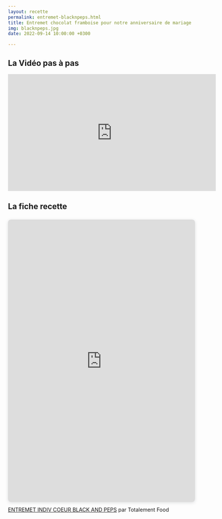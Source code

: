 ```yaml
---
layout: recette
permalink: entremet-blacknpeps.html
title: Entremet chocolat framboise pour notre anniversaire de mariage
img: blacknpeps.jpg
date: 2022-09-14 10:00:00 +0300

---
```


## La Vidéo pas à pas

<iframe width="560" height="315" src="https://www.youtube.com/embed/KzCxl5jd__A" title="YouTube video player" frameborder="0" allow="accelerometer; autoplay; clipboard-write; encrypted-media; gyroscope; picture-in-picture" allowfullscreen></iframe>

## La fiche recette

<div style="position: relative; width: 100%; height: 0; padding-top: 141.4286%;
 padding-bottom: 48px; box-shadow: 0 2px 8px 0 rgba(63,69,81,0.16); margin-top: 1.6em; margin-bottom: 0.9em; overflow: hidden;
 border-radius: 8px; will-change: transform;">
  <iframe loading="lazy" style="position: absolute; width: 100%; height: 100%; top: 0; left: 0; border: none; padding: 0;margin: 0;"
    src="https:&#x2F;&#x2F;www.canva.com&#x2F;design&#x2F;DAFLPqvGFHw&#x2F;view?embed" allowfullscreen="allowfullscreen" allow="fullscreen">
  </iframe>
</div>
<a href="https:&#x2F;&#x2F;www.canva.com&#x2F;design&#x2F;DAFLPqvGFHw&#x2F;view?utm_content=DAFLPqvGFHw&amp;utm_campaign=designshare&amp;utm_medium=embeds&amp;utm_source=link" target="_blank" rel="noopener">ENTREMET INDIV COEUR BLACK AND PEPS</a> par Totalement Food